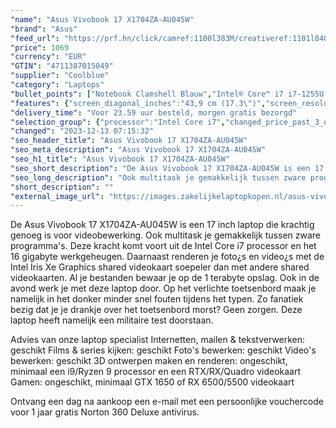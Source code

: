 ```yaml
---
"name": "Asus Vivobook 17 X1704ZA-AU045W"
"brand": "Asus"
"feed_url": "https://prf.hn/click/camref:1100l383M/creativeref:1101l84031/destination:https%3A%2F%2Fwww.coolblue.nl%2Fproduct%2F920923"
"price": 1069
"currency": "EUR"
"GTIN": "4711387015049"
"supplier": "Coolblue"
"category": "Laptops"
"bullet_points": ["Notebook Clamshell Blauw","Intel® Core™ i7 i7-1255U 1,7 GHz","43,9 cm (17.3\") Full HD 1920 x 1080 Pixels IPS LED backlight 16:9","16 GB DDR4-SDRAM 1 x 16 GB","1 TB SSD","Intel Iris Xe Graphics","Wi-Fi 6E (802.11ax) Bluetooth 5.3","Lithium-Ion (Li-Ion) 50 Wh 45 W","Windows 11 Home 64-bit"]
"features": {"screen_diagonal_inches":"43,9 cm (17.3\")","screen_resolution":"1920 x 1080 Pixels","processor_family":"Intel® Core™ i7","memory_size":"16 GB","memory_type":"DDR4-SDRAM","total_storage_space":"1 TB","operating_system":"Windows 11 Home","battery_capacity":"50 Wh","width":"399,3 mm","depth":"254,3 mm","height":"19,9 mm","weight":"2,1 kg"}
"delivery_time": "Voor 23.59 uur besteld, morgen gratis bezorgd"
"selection_group": {"processor":"Intel Core i7","changed_price_past_3_days":false,"product_family":"VivoBook"}
"changed": "2023-12-13 07:15:32"
"seo_header_title": "Asus Vivobook 17 X1704ZA-AU045W"
"seo_meta_description": "Asus Vivobook 17 X1704ZA-AU045W"
"seo_h1_title": "Asus Vivobook 17 X1704ZA-AU045W"
"seo_short_description": "De Asus Vivobook 17 X1704ZA-AU045W is een 17 inch laptop die krachtig genoeg is voor videobewerking."
"seo_long_description": "Ook multitask je gemakkelijk tussen zware programma's. Deze kracht komt voort uit de Intel Core i7 processor en het 16 gigabyte werkgeheugen. Daarnaast renderen je foto¿s en video¿s met de Intel Iris Xe Graphics shared videokaart soepeler dan met andere shared videokaarten. Al je bestanden bewaar je op de 1 terabyte opslag. Ook in de avond werk je met deze laptop door. Op het verlichte toetsenbord maak je namelijk in het donker minder snel fouten tijdens het typen. Zo fanatiek bezig dat je je drankje over het toetsenbord morst? Geen zorgen. Deze laptop heeft namelijk een militaire test doorstaan. \r\n\r\nAdvies van onze laptop specialist\r\nInternetten, mailen & tekstverwerken: geschikt\r\nFilms & series kijken: geschikt\r\nFoto's bewerken: geschikt\r\nVideo's bewerken: geschikt\r\n3D ontwerpen maken en renderen: ongeschikt, minimaal een i9/Ryzen 9 processor en een RTX/RX/Quadro videokaart\r\nGamen: ongeschikt, minimaal GTX 1650 of RX 6500/5500 videokaart\r\n \r\nOntvang een dag na aankoop een e-mail met een persoonlijke vouchercode voor 1 jaar gratis Norton 360 Deluxe antivirus."
"short_description": ""
"external_image_url": "https://images.zakelijkelaptopkopen.nl/asus-vivobook-17-x1704za-au045w.webp"
---
```


De Asus Vivobook 17 X1704ZA-AU045W is een 17 inch laptop die krachtig genoeg is voor videobewerking. Ook multitask je gemakkelijk tussen zware programma's. Deze kracht komt voort uit de Intel Core i7 processor en het 16 gigabyte werkgeheugen. Daarnaast renderen je foto¿s en video¿s met de Intel Iris Xe Graphics shared videokaart soepeler dan met andere shared videokaarten. Al je bestanden bewaar je op de 1 terabyte opslag. Ook in de avond werk je met deze laptop door. Op het verlichte toetsenbord maak je namelijk in het donker minder snel fouten tijdens het typen. Zo fanatiek bezig dat je je drankje over het toetsenbord morst? Geen zorgen. Deze laptop heeft namelijk een militaire test doorstaan.

Advies van onze laptop specialist
Internetten, mailen & tekstverwerken: geschikt
Films & series kijken: geschikt
Foto's bewerken: geschikt
Video's bewerken: geschikt
3D ontwerpen maken en renderen: ongeschikt, minimaal een i9/Ryzen 9 processor en een RTX/RX/Quadro videokaart
Gamen: ongeschikt, minimaal GTX 1650 of RX 6500/5500 videokaart
 
Ontvang een dag na aankoop een e-mail met een persoonlijke vouchercode voor 1 jaar gratis Norton 360 Deluxe antivirus.